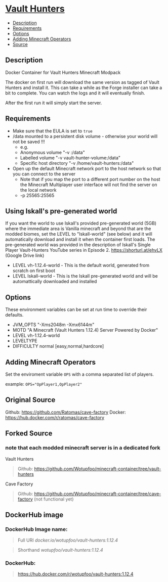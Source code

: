 # [Vault Hunters]([https://vaulthunters.gg](https://www.curseforge.com/minecraft/modpacks/vault-hunters-official-modpack))
<!-- MarkdownTOC autolink="true" indent="  " markdown_preview="github" -->

- [Description](#description)
- [Requirements](#requirements)
- [Options](#options)
- [Adding Minecraft Operators](#adding-minecraft-operators)
- [Source](#source)

<!-- /MarkdownTOC -->

## Description


Docker Container for Vault Hunters Minecraft Modpack

The docker on first run will download the same version as tagged of Vault Hunters and install it.  This can take a while as the Forge installer can take a bit to complete.  You can watch the logs and it will eventually finish.

After the first run it will simply start the server.

## Requirements

- Make sure that the EULA  is set to `true`
- /data mounted to a persistent disk volume - otherwise your world will not be saved !!!
    - e.g.
    - Anonymous volume "-v :/data"
    - Labelled volume "-v vault-hunter-volume:/data"
    - Specific host directory "-v /home/vault-hunters:/data"
- Open up the default Minecraft network port to the host network so that you can connect to the server
    - Note that if you map the port to a different port number on the host the Minecraft Multiplayer user interface will not find the server on the local network
    - -p 25565:25565

## Using Iskall's pre-generated world
If you want the world to use Iskall's provided pre-generated world (5GB) where the immediate area is Vanilla minecraft and beyond that are the modded biomes, set the LEVEL to "Iskall-world" (see below) and it will automatically download and install it when the container first loads.
The pre-generated world was provided in the description of Iskall's Single Player Vault-Hunters YouTube series in Episode 2. https://shorturl.at/ehvLX (Google Drive link)

- LEVEL vh-1.12.4-world        - This is the default world, generated from scratch on first boot
- LEVEL Iskall-world           - This is the Iskall pre-generated world and will be automattically downloaded and installed

## Options

These environment variables can be set at run time to override their defaults.

- JVM_OPTS "-Xms2048m -Xmx6144m"
- MOTD "A Minecraft (Vault Hunters 1.12.4) Server Powered by Docker"
- LEVEL vh-1.12.4-world
- LEVELTYPE
- DIFFICULTY normal     [easy,normal,hardcore]

## Adding Minecraft Operators

Set the enviroment variable `OPS` with a comma separated list of players.

example:
`OPS="OpPlayer1,OpPlayer2"`

## Original Source
Github: https://github.com/Ratomas/cave-factory
Docker: https://hub.docker.com/r/ratomas/cave-factory

## Forked Source
### note that each modded minecraft server is in a dedicated fork
Vault Hunters
> Github: https://github.com/Wotupfoo/minecraft-container/tree/vault-hunters

Cave Factory
> Github: https://github.com/Wotupfoo/minecraft-container/tree/cave-factory   (not functional yet)

## DockerHub image
### DockerHub Image name: 
> Full URI
> *docker.io/wotupfoo/vault-hunters:1.12.4* 

> Shorthand
> *wotupfoo/vault-hunters:1.12.4*

### DockerHub:
> https://hub.docker.com/r/wotupfoo/vault-hunters:1.12.4

